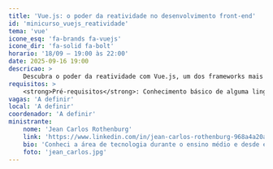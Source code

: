```yaml
---
title: 'Vue.js: o poder da reatividade no desenvolvimento front-end'
id: 'minicurso_vuejs_reatividade'
tema: 'vue'
icone_esq: 'fa-brands fa-vuejs'
icone_dir: 'fa-solid fa-bolt'
horario: '18/09 – 19:00 às 22:00'
date: 2025-09-16 19:00
descricao: >
    Descubra o poder da reatividade com Vue.js, um dos frameworks mais populares para desenvolvimento front-end. O minicurso aborda os principais conceitos e práticas, incluindo a criação de uma lista de tarefas para fixar o aprendizado.
requisitos: >
    <strong>Pré-requisitos</strong>: Conhecimento básico de alguma linguagem de programação. Desejáveis: HTML e CSS. Fase mínima: a partir do 2º semestre.
vagas: 'A definir'
local: 'A definir'
coordenador: 'A definir'
ministrante:
    nome: 'Jean Carlos Rothenburg'
    link: 'https://www.linkedin.com/in/jean-carlos-rothenburg-968a4a20a/'
    bio: 'Conheci a área de tecnologia durante o ensino médio e desde então venho estudando e me aprofundando neste mundo tão diverso e gratificante. Meu principal interesse no momento é por desenvolvimento FullStack, área em que atuo profissionalmente desde 2023. No meu dia a dia trabalho na manutenção de portais públicos onde o framework Vue.js é aplicado, e neste minicurso desejo proporcionar o contato com esta tecnologia e compartilhar meu aprendizado. Espero você lá!'
    foto: 'jean_carlos.jpg'
---
```

